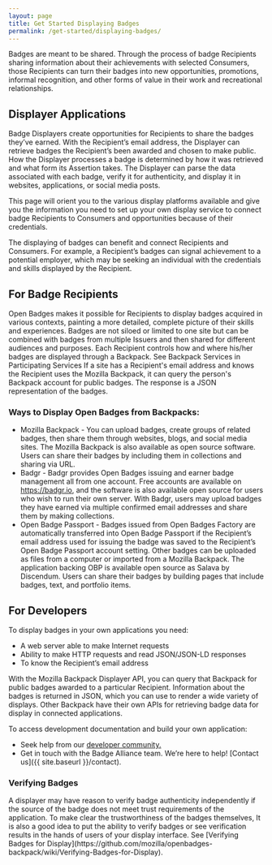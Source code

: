 ```yaml
---
layout: page
title: Get Started Displaying Badges
permalink: /get-started/displaying-badges/
---
```

Badges are meant to be shared. Through the process of badge Recipients sharing information about their achievements with selected Consumers, those Recipients can turn their badges into new opportunities, promotions, informal recognition, and other forms of value in their work and recreational relationships.

<h2 class="title title-content">Displayer Applications</h2>
Badge Displayers create opportunities for Recipients to share the badges they’ve earned. With the Recipient’s email address, the Displayer can retrieve badges the Recipient’s been awarded and chosen to make public. 
How the Displayer processes a badge is determined by how it was retrieved and what form its Assertion takes. The Displayer can parse the data associated with each badge, verify it for authenticity, and display it in websites, applications, or social media posts.

This page will orient you to the various display platforms available and give you the information you need to set up your own display service to connect badge Recipients to Consumers and opportunities because of their credentials.

The displaying of badges can benefit and connect Recipients and Consumers. For example, a Recipient’s badges can signal achievement to a potential employer, which may be seeking an individual with the credentials and skills displayed by the Recipient. 

<h2 class="title title-content">For Badge Recipients</h2>
Open Badges makes it possible for Recipients to display badges acquired in various contexts, painting a more detailed, complete picture of their skills and experiences.
Badges are not siloed or limited to one site but can be combined with badges from multiple Issuers and then shared for different audiences and purposes.
Each Recipient controls how and where his/her badges are displayed through a Backpack. See Backpack Services in Participating Services
If a site has a Recipient's email address and knows the Recipient uses the Mozilla Backpack, it can query the person's Backpack account for public badges. The response is a JSON representation of the badges.

<h3 class="title title-secondary">Ways to Display Open Badges from Backpacks:</h3>

* Mozilla Backpack - You can upload badges, create groups of related badges, then share them through websites, blogs, and social media sites. The Mozilla Backpack is also available as open source software. Users can share their badges by including them in collections and sharing via URL.
* Badgr - Badgr provides Open Badges issuing and earner badge management all from one account. Free accounts are available on https://badgr.io, and the software is also available open source for users who wish to run their own server. With Badgr, users may upload badges they have earned via multiple confirmed email addresses and share them by making collections.
* Open Badge Passport - Badges issued from Open Badges Factory are automatically transferred into Open Badge Passport if the Recipient’s email address used for issuing the badge was saved to the Recipient’s Open Badge Passport account setting. Other badges can be uploaded as files from a computer or imported from a Mozilla Backpack. The application backing OBP is available open source as Salava by Discendum. Users can share their badges by building pages that include badges, text, and portfolio items.

<h2 class="title title-content">For Developers</h2>
To display badges in your own applications you need:

* A web server able to make Internet requests
* Ability to make HTTP requests and read JSON/JSON-LD responses
* To know the Recipient’s email address

With the Mozilla Backpack Displayer API, you can query that Backpack for public badges awarded to a particular Recipient.  Information about the badges is returned in JSON, which you can use to render a wide variety of displays. Other Backpack have their own APIs for retrieving badge data for display in connected applications.

To access development documentation and build your own application:

* Seek help from our [developer community.](http://bit.ly/badgesdevgroup)
* Get in touch with the Badge Alliance team. We’re here to help! [Contact us]({{ site.baseurl }}/contact).

<h3 class="title title-secondary">Verifying Badges</h3>
A displayer may have reason to verify badge authenticity independently if the source of the badge does not meet trust requirements of the application. To make clear the trustworthiness of the badges themselves, It is also a good idea to put the ability to verify badges or see verification results in the hands of users of your display interface. See [Verifying Badges for Display](https://github.com/mozilla/openbadges-backpack/wiki/Verifying-Badges-for-Display).
